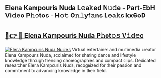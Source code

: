 ## Elena Kampouris Nuda L𝚎a𝚔ed N𝚞𝚍e - Part-EbH Vi𝚍𝚎o P𝚑𝚘tos - H𝚘𝚝 O𝚗𝚕yf𝚊ns L𝚎a𝚔s kx6oD

# <h2><a href="http://kf7g45r.oniu.top/?m=Elena+Kampouris+Nuda">🔗👉 🔴 Elena Kampouris Nuda P𝚑ot𝚘𝚜 V𝚒d𝚎o</a></h2>

[![Elena Kampouris Nuda Nu𝚍e𝚜](https://i.imgur.com/0qMVB7G.gif)](http://kf7g45r.oniu.top/?m=Elena+Kampouris+Nuda)
Virtual entertainer and multimedia creator Elena Kampouris Nuda, acclaimed for sharing dance and lifestyle knowledge through trending choreographies and compact clips. Dedicated researcher Elena Kampouris Nuda, recognized for their passion and commitment to advancing knowledge in their field.  
